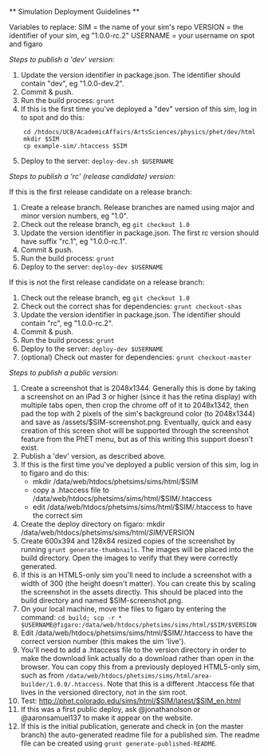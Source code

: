 
** Simulation Deployment Guidelines **

Variables to replace:
SIM = the name of your sim's repo
VERSION = the identifier of your sim, eg "1.0.0-rc.2"
USERNAME = your username on spot and figaro

*Steps to publish a 'dev' version:*

1. Update the version identifier in package.json. The identifier should contain "dev", eg "1.0.0-dev.2".
2. Commit & push.
3. Run the build process: `grunt`
4. If this is the first time you've deployed a "dev" version of this sim, log in to spot and do this:
```
    cd /htdocs/UCB/AcademicAffairs/ArtsSciences/physics/phet/dev/html
    mkdir $SIM
    cp example-sim/.htaccess $SIM
```
5. Deploy to the server: `deploy-dev.sh $USERNAME`

*Steps to publish a 'rc' (release candidate) version:*

If this is the first release candidate on a release branch:

1. Create a release branch. Release branches are named using major and minor version numbers, eg "1.0".
2. Check out the release branch, eg `git checkout 1.0`
3. Update the version identifier in package.json. The first rc version should have suffix "rc.1", eg "1.0.0-rc.1".
4. Commit & push.
5. Run the build process: `grunt`
6. Deploy to the server: `deploy-dev $USERNAME`

If this is not the first release candidate on a release branch:

1. Check out the release branch, eg `git checkout 1.0`
2. Check out the correct shas for dependencies: `grunt checkout-shas`
3. Update the version identifier in package.json. The identifier should contain "rc", eg "1.0.0-rc.2".
4. Commit & push.
5. Run the build process: `grunt`
6. Deploy to the server: `deploy-dev $USERNAME`
7. (optional) Check out master for dependencies: `grunt checkout-master`

*Steps to publish a public version:*

1. Create a screenshot that is 2048x1344.  Generally this is done by taking a screenshot on an iPad 3 or higher (since
it has the retina display) with multiple tabs open, then crop the chrome off of it to 2048x1342, then pad the top with 2
pixels of the sim's background color (to 2048x1344) and save as /assets/$SIM-screenshot.png.  Eventually, quick and easy
creation of this screen shot will be supported through the screenshot feature from the PhET menu, but as of this writing
this support doesn't exist.
2. Publish a 'dev' version, as described above.
3. If this is the first time you've deployed a public version of this sim, log in to figaro and do this:
   + mkdir /data/web/htdocs/phetsims/sims/html/$SIM
   + copy a .htaccess file to /data/web/htdocs/phetsims/sims/html/$SIM/.htaccess
   + edit /data/web/htdocs/phetsims/sims/html/$SIM/.htaccess to have the correct sim
4. Create the deploy directory on figaro:
mkdir /data/web/htdocs/phetsims/sims/html/$SIM/$VERSION
5. Create 600x394 and 128x84 resized copies of the screenshot by running ```grunt generate-thumbnails```.  The images
will be placed into the build directory.  Open the images to verify that they were correctly generated.
6. If this is an HTML5-only sim you'll need to include a screenshot with a width of 300 (the height doesn't matter).
 You can create this by scaling the screenshot in the assets directly.  This should be placed into the build directory
 and named $SIM-screenshot.png.
7. On your local machine, move the files to figaro by entering the command:
```cd build; scp -r * $USERNAME@figaro:/data/web/htdocs/phetsims/sims/html/$SIM/$VERSION```
8. Edit /data/web/htdocs/phetsims/sims/html/$SIM/.htaccess to have the correct version number (this makes the sim
'live').
9. You'll need to add a .htaccess file to the version directory in order to make the download link actually do a download rather than open in the browser. You can copy this from a previously deployed HTML5-only sim, such as from ```/data/web/htdocs/phetsims/sims/html/area-builder/1.0.0/.htaccess```.  Note that this is a different .htaccess file that lives in the versioned directory, not in the sim root.
10. Test: http://phet.colorado.edu/sims/html/$SIM/latest/$SIM_en.html
11. If this was a first public deploy, ask @jonathanolson or @aaronsamuel137 to make it appear on the website.
12. If this is the initial publication, generate and check in (on the master branch) the auto-generated readme file for a published sim.  The readme file can be created using ```grunt generate-published-README```.
